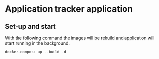 # Application tracker application

## Set-up and start
With the following command the images will be rebuild and application will start running in the background.

``docker-compose up --build -d``